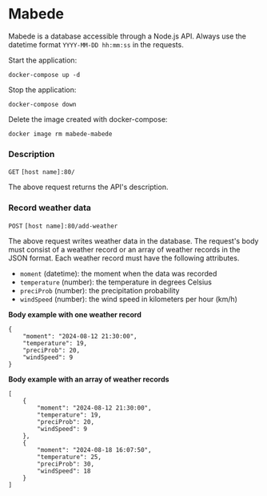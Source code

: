 # Mabede

Mabede is a database accessible through a Node.js API.
Always use the datetime format `YYYY-MM-DD hh:mm:ss` in the requests.

Start the application:
```
docker-compose up -d
```

Stop the application:
```
docker-compose down
```

Delete the image created with docker-compose:
```
docker image rm mabede-mabede
```

### Description

`GET` `[host name]:80/`

The above request returns the API's description.

### Record weather data

`POST` `[host name]:80/add-weather`

The above request writes weather data in the database.
The request's body must consist of a weather record or
an array of weather records in the JSON format.
Each weather record must have the following attributes.

* `moment` (datetime): the moment when the data was recorded
* `temperature` (number): the temperature in degrees Celsius
* `preciProb` (number): the precipitation probability
* `windSpeed` (number): the wind speed in kilometers per hour (km/h)

**Body example with one weather record**
```
{
    "moment": "2024-08-12 21:30:00",
    "temperature": 19,
    "preciProb": 20,
    "windSpeed": 9
}
```

**Body example with an array of weather records**
```
[
    {
        "moment": "2024-08-12 21:30:00",
        "temperature": 19,
        "preciProb": 20,
        "windSpeed": 9
    },
    {
        "moment": "2024-08-18 16:07:50",
        "temperature": 25,
        "preciProb": 30,
        "windSpeed": 18
    }
]
```
